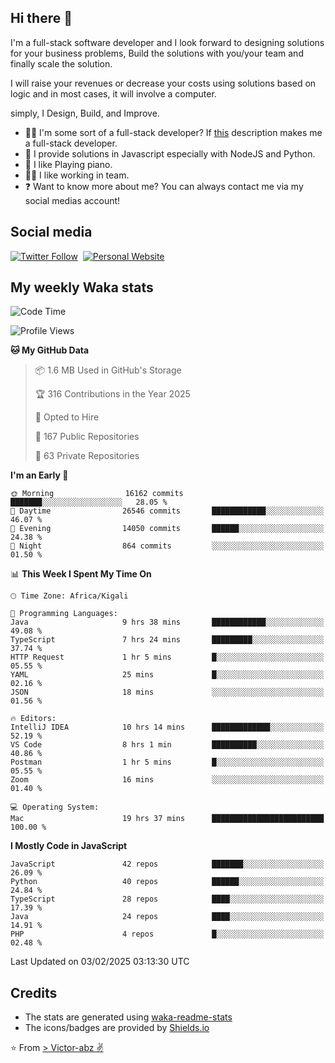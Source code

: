 ## Hi there 👋
I'm a full-stack software developer and I look forward to designing solutions for your business problems, Build the solutions with you/your team and finally scale the solution.

I will raise your revenues or decrease your costs using solutions based on logic and in most cases, it will involve a computer.

simply, I Design, Build, and Improve.

- 👨‍💻 I'm some sort of a full-stack developer? If [this](https://www.w3schools.com/whatis/whatis_fullstack.asp) description makes me a full-stack developer.
- 🌱 I provide solutions in Javascript especially with NodeJS and Python. 
- 🎹 I like Playing piano.
- 👯‍♀️ I like working in team.
- ❓ Want to know more about me? You can always contact me via my social medias account!

## Social media
[![Twitter Follow](https://img.shields.io/twitter/follow/vicky_abz?color=%231DA1F2&label=Twitter&style=for-the-badge&logo=twitter&logoColor=ffffff)](https://twitter.com/vicky_abz)
‎‎ [![Personal Website](https://img.shields.io/static/v1?label=visit&message=victor-abz.com&color=%235F021F&style=for-the-badge)](https://victor-abz.com/)

## My weekly Waka stats
<!--START_SECTION:waka-->
![Code Time](http://img.shields.io/badge/Code%20Time-1%2C089%20hrs%2057%20mins-blue)

![Profile Views](http://img.shields.io/badge/Profile%20Views-0-blue)

**🐱 My GitHub Data** 

> 📦 1.6 MB Used in GitHub's Storage 
 > 
> 🏆 316 Contributions in the Year 2025
 > 
> 💼 Opted to Hire
 > 
> 📜 167 Public Repositories 
 > 
> 🔑 63 Private Repositories 
 > 
**I'm an Early 🐤** 

```text
🌞 Morning                16162 commits       ███████░░░░░░░░░░░░░░░░░░   28.05 % 
🌆 Daytime                26546 commits       ████████████░░░░░░░░░░░░░   46.07 % 
🌃 Evening                14050 commits       ██████░░░░░░░░░░░░░░░░░░░   24.38 % 
🌙 Night                  864 commits         ░░░░░░░░░░░░░░░░░░░░░░░░░   01.50 % 
```


📊 **This Week I Spent My Time On** 

```text
🕑︎ Time Zone: Africa/Kigali

💬 Programming Languages: 
Java                     9 hrs 38 mins       ████████████░░░░░░░░░░░░░   49.08 % 
TypeScript               7 hrs 24 mins       █████████░░░░░░░░░░░░░░░░   37.74 % 
HTTP Request             1 hr 5 mins         █░░░░░░░░░░░░░░░░░░░░░░░░   05.55 % 
YAML                     25 mins             █░░░░░░░░░░░░░░░░░░░░░░░░   02.16 % 
JSON                     18 mins             ░░░░░░░░░░░░░░░░░░░░░░░░░   01.56 % 

🔥 Editors: 
IntelliJ IDEA            10 hrs 14 mins      █████████████░░░░░░░░░░░░   52.19 % 
VS Code                  8 hrs 1 min         ██████████░░░░░░░░░░░░░░░   40.86 % 
Postman                  1 hr 5 mins         █░░░░░░░░░░░░░░░░░░░░░░░░   05.55 % 
Zoom                     16 mins             ░░░░░░░░░░░░░░░░░░░░░░░░░   01.40 % 

💻 Operating System: 
Mac                      19 hrs 37 mins      █████████████████████████   100.00 % 
```

**I Mostly Code in JavaScript** 

```text
JavaScript               42 repos            ███████░░░░░░░░░░░░░░░░░░   26.09 % 
Python                   40 repos            ██████░░░░░░░░░░░░░░░░░░░   24.84 % 
TypeScript               28 repos            ████░░░░░░░░░░░░░░░░░░░░░   17.39 % 
Java                     24 repos            ████░░░░░░░░░░░░░░░░░░░░░   14.91 % 
PHP                      4 repos             █░░░░░░░░░░░░░░░░░░░░░░░░   02.48 % 
```




 Last Updated on 03/02/2025 03:13:30 UTC
<!--END_SECTION:waka-->

## Credits
- The stats are generated using [waka-readme-stats](https://github.com/anmol098/waka-readme-stats)
- The icons/badges are provided by [Shields.io](https://shields.io/)

⭐️ From [> Victor-abz ✌](https://victor-abz.com/)
